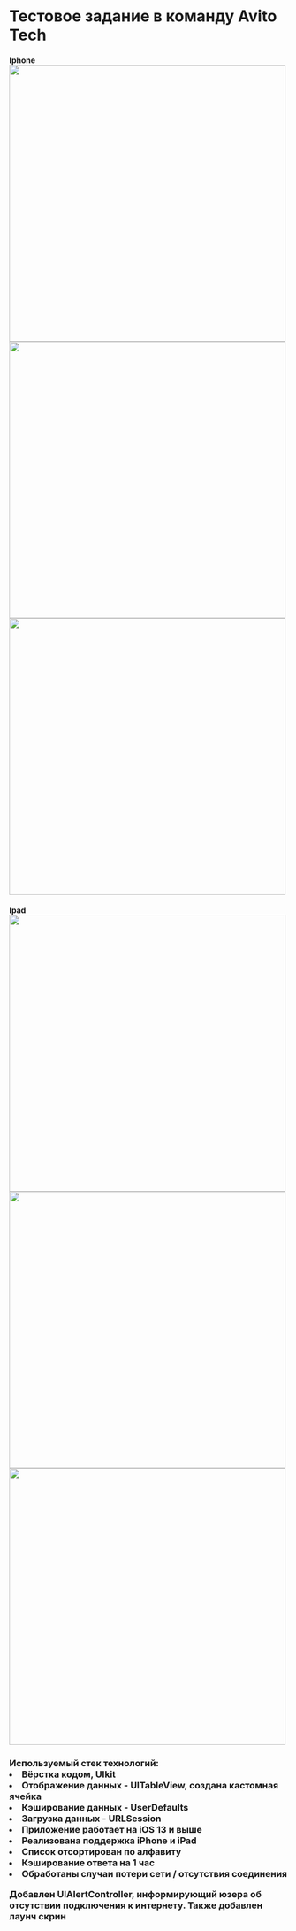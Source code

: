 <div>
<h1>Тестовое задание в команду Avito Tech</>
 </div>
  <h4>Iphone</>
 <div>
 <img src="https://sun9-west.userapi.com/sun9-16/s/v1/ig2/wQ9sdzriC8qPZRgjeKXY8WbldgUgc2sxIQI8US3J9NKxX24gBg-5rFHE-MLilacKaoMB-OmWYifkt5Ug_-NepQSs.jpg?size=998x2160&quality=96&type=album" height="500" align="center"/>
<img src="https://sun9-west.userapi.com/sun9-48/s/v1/ig2/Iy2cyGBm36w744t6gXWgRZ4a7r33zQFf0a044dPgMeMTcD9Mf75GU7p6b3T9cMdZziLKgFyXFeKxlXcnz-J_5ai3.jpg?size=998x2160&quality=96&type=album" height="500" align="center"/>
<img src="https://sun9-west.userapi.com/sun9-12/s/v1/ig2/OnF6Zcd6WeurYhWbtQy-PognhFdZAGVnqQzEjfTVnXkRrD-_Gu8nj46EyBmDGmJ3tnd3N8oEGMGucmvXIVnPVYTe.jpg?size=591x1280&quality=96&type=album" height="500" align="center"/>
</div>
 <h4>Ipad</>
<div>
 <img src="https://sun1.userapi.com/sun1-87/s/v1/ig2/lgCf7UhcWj017UzApwrm6oN-B8RT5-D61z4udcSqUIU4zD8KKT4HhnDvLPXyfUFMH-vRbkN8OsdCv4Ec6JZSRQpd.jpg?size=1620x2160&quality=96&type=album" height="500" align="center"/>
 <img src="https://sun9-north.userapi.com/sun9-79/s/v1/ig2/T9wlgeNySFodp1qEgl-vHCtQMAN6trY8UC_nP-WSKxTtvDBqE09aErian-4vNZLGEsaxN2fkFiduUTUZcdHUQFib.jpg?size=1620x2160&quality=96&type=album" height="500" align="center"/>
 
 <img src="https://sun9-north.userapi.com/sun9-86/s/v1/ig2/z3sttmYQ30pYKLWlbkYqarp66Y3MA2W8PK2nC0cG7R4ZEHyyiynyboNGp70Lryx_xN-PCdb7i-kV1VyzaPifgyNm.jpg?size=1620x2160&quality=96&type=album" height="500" align="center" />
</div>
<h3>Используемый стек технологий:</>
<div>
<li>Вёрстка кодом, UIkit</>
<li>Отображение данных -  UITableView, создана кастомная ячейка</>
<li>Кэширование данных - UserDefaults </>
<li>Загрузка данных - URLSession</>
</div>

<div>
<li>Приложение работает на iOS 13 и выше </>
<li>Реализована поддержка iPhone и iPad </>
<li>Список отсортирован по алфавиту </>
<li>Кэширование ответа на 1 час </>
<li>Обработаны случаи потери сети / отсутствия соединения </>
<p>Добавлен UIAlertController, информирующий юзера об отсутствии подключения к интернету. Также добавлен лаунч скрин</>
</div>
